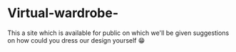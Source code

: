 # Virtual-wardrobe-
This a site which is available for public on which we'll be given suggestions on how could you dress our design yourself 😁
